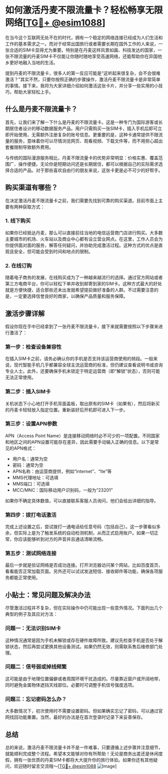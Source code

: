 # 如何激活丹麦不限流量卡？轻松畅享无限网络[[TG💪+ @esim1088](https://t.me/s/esim1088)]

在当今这个互联网无处不在的时代，拥有一个稳定的网络连接已经成为人们生活和工作的基本需求之一。而对于经常出国旅行或者需要长期在国外工作的人来说，一张合适的SIM卡显得尤为重要。特别是在丹麦这样风景如画、科技发达的国家，一张不限流量的丹麦SIM卡不仅能让你随时随地享受高速网络，还能帮助你在异国他乡更好地融入当地的生活。

提到丹麦的不限流量卡，很多人的第一反应可能是“这听起来很复杂，会不会很难激活？”其实不然，只要你按照正确的步骤操作，激活丹麦不限流量卡是非常简单的事情。接下来，我将为大家详细介绍如何激活这张卡片，并分享一些实用的小技巧，帮助大家轻松上手。

## 什么是丹麦不限流量卡？

首先，让我们来了解一下什么是丹麦的不限流量卡。这是一种专门为国际游客或长期居住者设计的移动数据服务产品。用户只需购买一张SIM卡，插入手机后即可立即开始使用，无需额外注册复杂的账号信息。更重要的是，这种卡通常提供不限流量的服务，意味着你可以尽情浏览网页、观看视频、下载文件等，而不用担心超出套餐限制导致额外费用。

与传统的国际漫游服务相比，丹麦不限流量卡的优势非常明显：价格实惠、覆盖范围广、操作便捷。无论你是短期访问还是长期居住，都可以根据自己的实际需求选择合适的产品。对于那些喜欢自由行的朋友来说，这张卡更是必不可少的好帮手。

## 购买渠道有哪些？

在决定激活丹麦不限流量卡之前，我们需要先找到可靠的购买渠道。目前市面上主要有两种获取方式：

### 1. 线下购买
如果你已经抵达丹麦，那么可以直接前往当地的电信运营商门店进行购买。大多数主要城市的机场、火车站以及商业中心都有设立营业网点。在这里，工作人员会为你提供面对面的服务，解答任何疑问，并协助完成激活过程。这种方式的优点是直观且安全，但可能会受到时间和地点的限制。

### 2. 在线订购
随着电子商务的发展，在线购买成为了一种越来越流行的选择。通过官方网站或者第三方电商平台，你可以轻松下单并收到邮寄到家的SIM卡。这种方式最大的好处就是方便快捷，适合那些还未出发就希望提前做好准备的人群。不过需要注意的是，一定要选择信誉良好的商家，以确保产品质量和服务保障。

## 激活步骤详解

假设你现在手中已经拿到了一张丹麦不限流量卡，接下来就需要按照以下步骤来进行激活了：

### 第一步：检查设备兼容性
在插入SIM卡之前，请务必确认你的手机是否支持该运营商使用的频段。一般来说，现代智能手机几乎都兼容全球主流运营商的标准，但仍建议查看说明书或咨询专业人士。此外，还要确保手机未锁定于特定运营商（即“解锁”状态），否则可能无法正常使用。

### 第二步：插入SIM卡
关机状态下小心地打开手机背面盖板，取出原有的SIM卡（如果有），然后将新买的丹麦卡轻轻放入指定位置。重新装好后开机即可进入下一步。

### 第三步：设置APN参数
APN（Access Point Name）是连接移动网络时必不可少的一项配置。不同国家和地区之间的APN设置可能存在差异，因此需要手动输入正确的信息。以下是常见的APN格式：
- 用户名：通常为空
- 密码：通常为空
- APN名称：由运营商提供，例如“internet”、“lte”等
- MMS代理地址：可选填
- MMS端口：可选填
- MCC/MNC：国际移动用户识别码，一般为“23201”

如果你不确定具体数值，可以直接联系客服人员询问，他们会给出详细的指导。

### 第四步：拨打电话激活
完成上述设置之后，尝试拨打一通电话给任意号码（包括自己）。这一步骤看似多余，但实际上是为了触发系统的自动检测机制，从而正式启用账户。如果一切正常，你应该能够听到对方的声音并且通话清晰流畅。

### 第五步：测试网络连接
最后一步就是验证网络是否成功连接。打开浏览器访问某个网站，比如百度首页，看看能否正常加载页面。另外还可以试试发送短信、接收邮件等功能，确保各项服务都能正常使用。

## 小贴士：常见问题及解决办法

尽管激活过程并不复杂，但在实际操作中仍可能出现一些意外情况。下面列出几个典型的例子及其应对方法：

### 问题一：无法识别SIM卡
这种情况通常是因为手机未解锁或存在硬件故障所致。建议先检查手机是否处于解锁状态，然后再尝试更换其他设备测试。如果仍然无效，则需联系售后维修部门处理。

### 问题二：信号弱或掉线频繁
这可能是由于地理位置偏僻或者周围环境干扰造成的。尽量靠近窗户或开阔地带，同时避免金属物体遮挡天线部位。必要时可调整手机信号强度选项。

### 问题三：忘记密码怎么办？
大多数情况下，初次使用时不需要设置密码。但如果确实忘记了密码，可以通过官网找回功能重置。当然，最好的办法是在首次登录时记录下来妥善保存。

## 总结

总的来说，激活丹麦不限流量卡并不是一件难事，只要遵循上述步骤并注意细节，就能顺利完成整个流程。希望本文能够对你有所帮助！无论是商务出差还是休闲度假，拥有一张优质的丹麦SIM卡都将大大提升你的旅行体验。如果你还有其他疑问，欢迎随时留言交流哦～[[TG💪+ @esim1088](https://t.me/s/esim1088) ![Image](https://i.postimg.cc/4NQfJmqS/Snipaste-2025-05-13-00-14-12.png)]